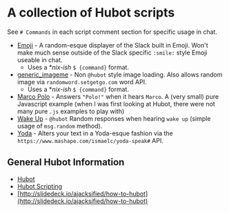 # A collection of Hubot scripts

See `# Commands` in each script comment section for specific usage in chat.


* [Emoji](emoji/) - A random-esque displayer of the Slack built in Emoji. Won't make much sense outside of the Slack specific `:smile:` style Emoji useable in chat. 
  * Uses a **nix-ish* `$ {command}` format.
* [generic_imageme](generic_imageme/) - Non `@hubot` style image loading. Also allows random image via `randomword.setgetgo.com` word API. 
  * Uses a **nix-ish* `$ {command}` format.
* [Marco Polo](MarcoPolo/) - Answers `"Polo!"` when it hears `Marco`. A (very small) pure Javascript example (when I was first looking at Hubot, there were not many pure `.js` examples to play with)
* [Wake Up](WakeUp/) - `@hubot` Random responses when hearing `wake up` (simple usage of `msg.random` method).
* [Yoda](Yoda/) - Alters your text in a Yoda-esque fashion via the `https://www.mashape.com/ismaelc/yoda-speak#` API.

## General Hubot Information

* [Hubot](https://hubot.github.com/)
* [Hubot Scripting](https://hubot.github.com/docs/scripting/)
* [http://slidedeck.io/ajacksified/how-to-hubot](http://slidedeck.io/ajacksified/how-to-hubot)
